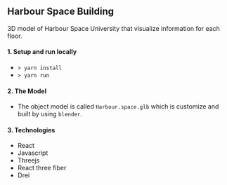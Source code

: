 ## Harbour Space Building
3D model of Harbour Space University that visualize information for each floor.   


#### 1. Setup and run locally  
- `> yarn install `
- `> yarn run`


#### 2. The Model
- The object model is called `Harbour.space.glb` which is customize and built by using `blender`. 


#### 3. Technologies 
- React
- Javascript
- Threejs 
- React three fiber 
- Drei

